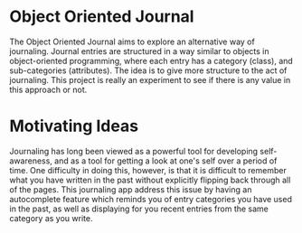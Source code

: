 Object Oriented Journal
=======================

The Object Oriented Journal aims to explore an alternative way of journaling.
Journal entries are structured in a way similar to objects in object-oriented
programming, where each entry has a category (class), and sub-categories (attributes).
The idea is to give more structure to the act of journaling. This project is
really an experiment to see if there is any value in this approach or not.


Motivating Ideas
================

Journaling has long been viewed as a powerful tool for developing self-awareness,
and as a tool for getting a look at one's self over a period of time. One difficulty
in doing this, however, is that it is difficult to remember what you have written in
the past without explicitly flipping back through all of the pages. This journaling app
address this issue by having an autocomplete feature which reminds you of entry
categories you have used in the past, as well as displaying for you recent entries
from the same category as you write.

